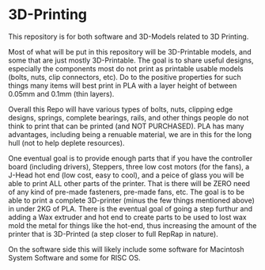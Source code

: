 # 3D-Printing


This repository is for both software and 3D-Models related to 3D Printing.

Most of what will be put in this repository will be 3D-Printable models, and some that are just mostly 3D-Printable.  The goal is to share useful designs, especially the components most do not print as printable usable models (bolts, nuts, clip connectors, etc).  Do to the positive properties for such things many items will best print in PLA with a layer height of between 0.05mm and 0.1mm (thin layers).

Overall this Repo will have various types of bolts, nuts, clipping edge designs, springs, complete bearings, rails, and other things people do not think to print that can be printed (and NOT PURCHASED).  PLA has many advantages, including being a renuable material, we are in this for the long hull (not to help deplete resources).

One eventual goal is to provide enough parts that if you have the controller board (including drivers), Steppers, three low cost motors (for the fans), a J-Head hot end (low cost, easy to cool), and a peice of glass you will be able to print ALL other parts of the printer.  That is there will be ZERO need of any kind of pre-made fasteners, pre-made fans, etc.  The goal is to be able to print a complete 3D-printer (minus the few things mentioned above) in under 2KG of PLA.  There is the eventual goal of going a step furthur and adding a Wax extruder and hot end to create parts to be used to lost wax mold the metal for things like the hot-end, thus increasing the amount of the printer that is 3D-Printed (a step closer to full RepRap in nature).

On the software side this will likely include some software for Macintosh System Software and some for RISC OS.
